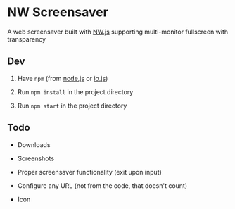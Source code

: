 
# NW Screensaver

A web screensaver built with [NW.js](http://nwjs.io/)
supporting multi-monitor fullscreen
with transparency


## Dev

1. Have `npm` (from [node.js](http://nodejs.org/) or [io.js](http://iojs.org/))

2. Run `npm install` in the project directory

3. Run `npm start` in the project directory


## Todo

* Downloads

* Screenshots

* Proper screensaver functionality
  (exit upon input)

* Configure any URL
  (not from the code, that doesn't count)

* Icon

